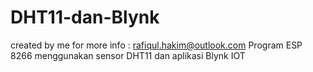 # DHT11-dan-Blynk
created by me for more info : rafiqul.hakim@outlook.com
Program ESP 8266 menggunakan sensor DHT11 dan aplikasi Blynk IOT
